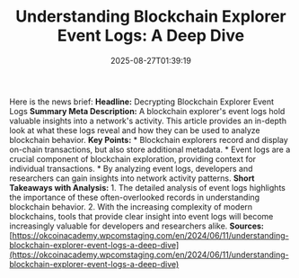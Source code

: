 ﻿---
title: "Understanding Blockchain Explorer Event Logs: A Deep Dive"
date: "2025-08-27T01:39:19"
category: "Markets"
summary: ""
slug: "understanding blockchain explorer event logs a deep dive"
source_urls:
  - "https://okcoinacademy.wpcomstaging.com/en/2024/06/11/understanding-blockchain-explorer-event-logs-a-deep-dive"
seo:
  title: "Understanding Blockchain Explorer Event Logs: A Deep Dive | Hash n Hedge"
  description: ""
  keywords: ["news", "markets", "brief"]
---
Here is the news brief:  **Headline:** Decrypting Blockchain Explorer Event Logs  **Summary Meta Description:** A blockchain explorer's event logs hold valuable insights into a network's activity. This article provides an in-depth look at what these logs reveal and how they can be used to analyze blockchain behavior.  **Key Points:**  * Blockchain explorers record and display on-chain transactions, but also store additional metadata. * Event logs are a crucial component of blockchain exploration, providing context for individual transactions. * By analyzing event logs, developers and researchers can gain insights into network activity patterns.  **Short Takeaways with Analysis:**  1. The detailed analysis of event logs highlights the importance of these often-overlooked records in understanding blockchain behavior. 2. With the increasing complexity of modern blockchains, tools that provide clear insight into event logs will become increasingly valuable for developers and researchers alike.  **Sources:** [https://okcoinacademy.wpcomstaging.com/en/2024/06/11/understanding-blockchain-explorer-event-logs-a-deep-dive](https://okcoinacademy.wpcomstaging.com/en/2024/06/11/understanding-blockchain-explorer-event-logs-a-deep-dive) 
